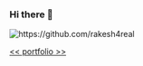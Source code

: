 ### Hi there 👋
<p align="left"> <img src="https://komarev.com/ghpvc/?username=rakesh4real" alt="https://github.com/rakesh4real" /></p>
<p align="left"> <a href='https://mouiz.ml/'> << portfolio >> </a> </p>

<!--
**Mouizuddin/Mouizuddin** is a ✨ _special_ ✨ repository because its `README.md` (this file) appears on your GitHub profile.

Here are some ideas to get you started:

- 🔭 I’m currently working on ...
- 🌱 I’m currently learning ...
- 👯 I’m looking to collaborate on ...
- 🤔 I’m looking for help with ...
- 💬 Ask me about ...
- 📫 How to reach me: ...
- 😄 Pronouns: ...
- ⚡ Fun fact: ...
-->
